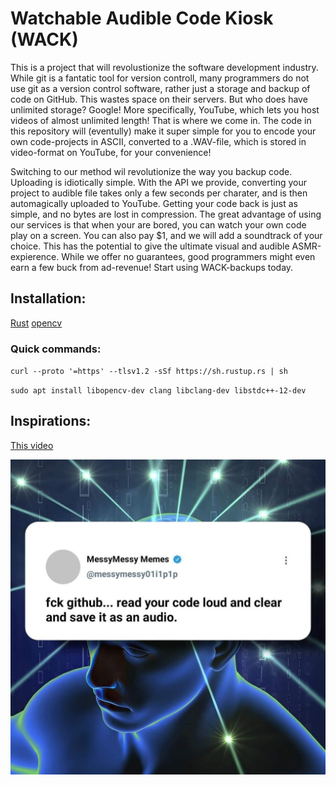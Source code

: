 # Watchable Audible Code Kiosk (WACK)

This is a project that will revolustionize the software development industry. While git is a fantatic tool for version controll, many programmers do not use git as a version control software, rather just a storage and backup of code on GitHub. This wastes space on their servers. But who does have unlimited storage? Google! More specifically, YouTube, which lets you host videos of almost unlimited length! That is where we come in. The code in this repository will (eventully) make it super simple for you to encode your own code-projects in ASCII, converted to a .WAV-file, which is stored in video-format on YouTube, for your convenience!

Switching to our method wil revolutionize the way you backup code. Uploading is idiotically simple. With the API we provide, converting your project to audible file takes only a few seconds per charater, and is then automagically uploaded to YouTube. Getting your code back is just as simple, and no bytes are lost in compression. The great advantage of using our services is that when your are bored, you can watch your own code play on a screen. You can also pay $1, and we will add a soundtrack of your choice. This has the potential to give the ultimate visual and audible ASMR-expierence. While we offer no guarantees, good programmers might even earn a few buck from ad-revenue! Start using WACK-backups today.

## Installation:

[Rust](https://www.rust-lang.org/tools/install)
[opencv](https://github.com/twistedfall/opencv-rust)

### Quick commands:

`curl --proto '=https' --tlsv1.2 -sSf https://sh.rustup.rs | sh`

`sudo apt install libopencv-dev clang libclang-dev libstdc++-12-dev`

## Inspirations:

[This video](https://www.youtube.com/watch?v=8I4fd_Sap-g)

![This meme](inspiration.jpeg)


